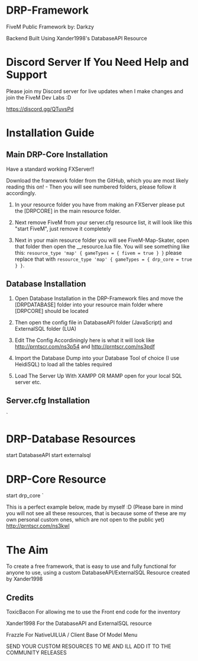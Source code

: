 # DRP-Framework

FiveM Public Framework by: Darkzy

Backend Built Using Xander1998's DatabaseAPI Resource

# Discord Server If You Need Help and Support

Please join my Discord server for live updates when I make changes and join the FiveM Dev Labs :D

https://discord.gg/QTuvsPd

# Installation Guide

## Main DRP-Core Installation

Have a standard working FXServer!!

Download the framework folder from the GitHub, which you are most likely reading this on! - Then you will see numbered folders, please follow it accordingly.

1. In your resource folder you have from making an FXServer please put the [DRPCORE] in the main resource folder.

2. Next remove FiveM from your server.cfg resource list, it will look like this "start FiveM", just remove it completely

3. Next in your main resource folder you will see FiveM-Map-Skater, open that folder then open the \_\_resource.lua file. You will see something like this: `resource_type 'map' { gameTypes = { fivem = true } }` please replace that with `resource_type 'map' { gameTypes = { drp_core = true } }`.

## Database Installation

1. Open Database Installation in the DRP-Framework files and move the [DRPDATABASE] folder into your resource main folder where [DRPCORE] should be located

2. Then open the config file in DatabaseAPI folder (JavaScript) and ExternalSQL folder (LUA)

3. Edit The Config Accordiningly here is what it will look like http://prntscr.com/ns3p54 and http://prntscr.com/ns3pdf

4. Import the Database Dump into your Database Tool of choice (I use HeidiSQL) to load all the tables required

5. Load The Server Up With XAMPP OR MAMP open for your local SQL server etc.

## Server.cfg Installation

`
# DRP-Database Resources
start DatabaseAPI
start externalsql

# DRP-Core Resource
start drp_core
`

This is a perfect example below, made by myself :D (Please bare in mind you will not see all these resources, that is because some of these are my own personal custom ones, which are not open to the public yet)
http://prntscr.com/ns3kwl

# The Aim

To create a free framework, that is easy to use and fully functional for anyone to use, using a custom DatabaseAPI/ExternalSQL Resource created by Xander1998

## Credits

ToxicBacon For allowing me to use the Front end code for the inventory

Xander1998 For the DatabaseAPI and ExternalSQL resource

Frazzle For NativeUILUA / Client Base Of Model Menu

SEND YOUR CUSTOM RESOURCES TO ME AND ILL ADD IT TO THE COMMUNITY RELEASES

